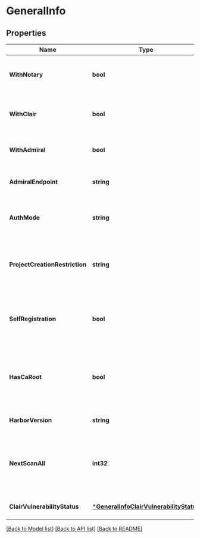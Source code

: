 # GeneralInfo

## Properties
Name | Type | Description | Notes
------------ | ------------- | ------------- | -------------
**WithNotary** | **bool** | If the Harbor instance is deployed with nested notary. | [optional] [default to null]
**WithClair** | **bool** | If the Harbor instance is deployed with nested clair. | [optional] [default to null]
**WithAdmiral** | **bool** | If the Harbor instance is deployed with Admiral. | [optional] [default to null]
**AdmiralEndpoint** | **string** | The url of the endpoint of admiral instance. | [optional] [default to null]
**AuthMode** | **string** | The auth mode of current Harbor instance. | [optional] [default to null]
**ProjectCreationRestriction** | **string** | Indicate who can create projects, it could be &#39;adminonly&#39; or &#39;everyone&#39;. | [optional] [default to null]
**SelfRegistration** | **bool** | Indicate whether the Harbor instance enable user to register himself. | [optional] [default to null]
**HasCaRoot** | **bool** | Indicate whether there is a ca root cert file ready for download in the file system. | [optional] [default to null]
**HarborVersion** | **string** | The build version of Harbor. | [optional] [default to null]
**NextScanAll** | **int32** | The UTC time in milliseconds, after which user can call scanAll API to scan all images. | [optional] [default to null]
**ClairVulnerabilityStatus** | [***GeneralInfoClairVulnerabilityStatus**](GeneralInfo_clair_vulnerability_status.md) |  | [optional] [default to null]

[[Back to Model list]](../README.md#documentation-for-models) [[Back to API list]](../README.md#documentation-for-api-endpoints) [[Back to README]](../README.md)


